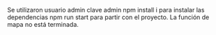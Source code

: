 Se utilizaron usuario admin clave admin
npm install i para instalar las dependencias 
npm run start para partir con el proyecto.
La función de mapa no está terminada.
